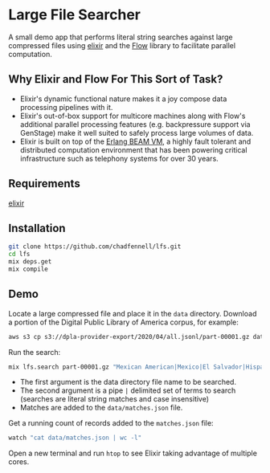 # Large File Searcher

A small demo app that performs literal string searches against large compressed files using [elixir](https://elixir-lang.org/install.html) and the [Flow](https://hexdocs.pm/flow/Flow.html) library to facilitate parallel computation.

## Why Elixir and Flow For This Sort of Task?

* Elixir's dynamic functional nature makes it a joy compose data processing pipelines with it.
* Elixir's out-of-box support for multicore machines along with Flow's additional parallel processing features (e.g. backpressure support via GenStage) make it well suited to safely process large volumes of data.
* Elixir is built on top of the [Erlang BEAM VM](https://en.wikipedia.org/wiki/BEAM_(Erlang_virtual_machine)), a highly fault tolerant and distributed computation environment that has been powering critical infrastructure such as telephony systems for over 30 years.

## Requirements

[elixir](https://elixir-lang.org/install.html)

## Installation

```bash
git clone https://github.com/chadfennell/lfs.git
cd lfs
mix deps.get
mix compile
```

## Demo

Locate a large compressed file and place it in the `data` directory. Download a portion of the Digital Public Library of America corpus, for example:

```bash
aws s3 cp s3://dpla-provider-export/2020/04/all.jsonl/part-00001.gz data/part-00001.gz
```

Run the search:

```bash
mix lfs.search part-00001.gz "Mexican American|Mexico|El Salvador|Hispanic|Chicano|All Souls"
```
* The first argument is the data directory file name to be searched.
* The second argument is a pipe `|` delimited set of terms to search (searches are literal string matches and case insensitive)
* Matches are added to the `data/matches.json` file.

Get a running count of records added to the `matches.json` file:

```bash
watch "cat data/matches.json | wc -l"
```

Open a new terminal and run `htop` to see Elixir taking advantage of multiple cores.